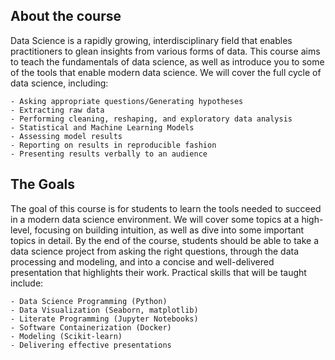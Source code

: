 ## About the course
Data Science is a rapidly growing, interdisciplinary field that enables practitioners to glean insights from various forms of data. This course aims to teach the fundamentals of data science, as well as introduce you to some of the tools that enable modern data science. We will cover the full cycle of data science, including:

    - Asking appropriate questions/Generating hypotheses
    - Extracting raw data
    - Performing cleaning, reshaping, and exploratory data analysis
    - Statistical and Machine Learning Models
    - Assessing model results
    - Reporting on results in reproducible fashion
    - Presenting results verbally to an audience
## The Goals
The goal of this course is for students to learn the tools needed to succeed in a modern data science environment. We will cover some topics at a high-level, focusing on building intuition, as well as dive into some important topics in detail. By the end of the course, students should be able to take a data science project from asking the right questions, through the data processing and modeling, and into a concise and well-delivered presentation that highlights their work. Practical skills that will be taught include:

    - Data Science Programming (Python)
    - Data Visualization (Seaborn, matplotlib)
    - Literate Programming (Jupyter Notebooks)
    - Software Containerization (Docker)
    - Modeling (Scikit-learn)
    - Delivering effective presentations
